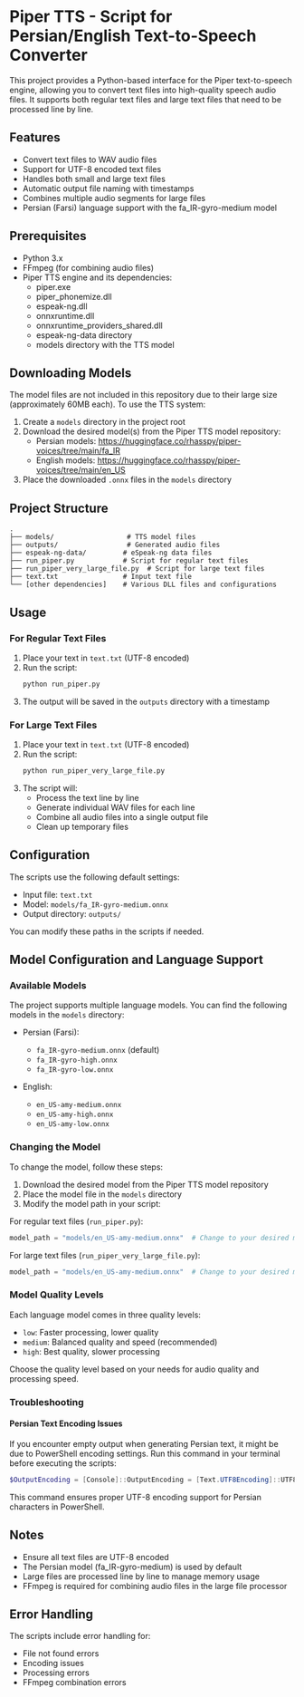 # Piper TTS - Script for Persian/English Text-to-Speech Converter

This project provides a Python-based interface for the Piper text-to-speech engine, allowing you to convert text files into high-quality speech audio files. It supports both regular text files and large text files that need to be processed line by line.

## Features

- Convert text files to WAV audio files
- Support for UTF-8 encoded text files
- Handles both small and large text files
- Automatic output file naming with timestamps
- Combines multiple audio segments for large files
- Persian (Farsi) language support with the fa_IR-gyro-medium model

## Prerequisites

- Python 3.x
- FFmpeg (for combining audio files)
- Piper TTS engine and its dependencies:
  - piper.exe
  - piper_phonemize.dll
  - espeak-ng.dll
  - onnxruntime.dll
  - onnxruntime_providers_shared.dll
  - espeak-ng-data directory
  - models directory with the TTS model
 
## Downloading Models

The model files are not included in this repository due to their large size (approximately 60MB each). To use the TTS system:

1. Create a `models` directory in the project root
2. Download the desired model(s) from the Piper TTS model repository:
   - Persian models: https://huggingface.co/rhasspy/piper-voices/tree/main/fa_IR
   - English models: https://huggingface.co/rhasspy/piper-voices/tree/main/en_US
3. Place the downloaded `.onnx` files in the `models` directory

## Project Structure

```
.
├── models/                  # TTS model files
├── outputs/                 # Generated audio files
├── espeak-ng-data/         # eSpeak-ng data files
├── run_piper.py            # Script for regular text files
├── run_piper_very_large_file.py  # Script for large text files
├── text.txt                # Input text file
└── [other dependencies]    # Various DLL files and configurations
```

## Usage

### For Regular Text Files

1. Place your text in `text.txt` (UTF-8 encoded)
2. Run the script:
   ```bash
   python run_piper.py
   ```
3. The output will be saved in the `outputs` directory with a timestamp

### For Large Text Files

1. Place your text in `text.txt` (UTF-8 encoded)
2. Run the script:
   ```bash
   python run_piper_very_large_file.py
   ```
3. The script will:
   - Process the text line by line
   - Generate individual WAV files for each line
   - Combine all audio files into a single output file
   - Clean up temporary files

## Configuration

The scripts use the following default settings:
- Input file: `text.txt`
- Model: `models/fa_IR-gyro-medium.onnx`
- Output directory: `outputs/`

You can modify these paths in the scripts if needed.

## Model Configuration and Language Support

### Available Models

The project supports multiple language models. You can find the following models in the `models` directory:

- Persian (Farsi):
  - `fa_IR-gyro-medium.onnx` (default)
  - `fa_IR-gyro-high.onnx`
  - `fa_IR-gyro-low.onnx`

- English:
  - `en_US-amy-medium.onnx`
  - `en_US-amy-high.onnx`
  - `en_US-amy-low.onnx`

### Changing the Model

To change the model, follow these steps:

1. Download the desired model from the Piper TTS model repository
2. Place the model file in the `models` directory
3. Modify the model path in your script:

For regular text files (`run_piper.py`):
```python
model_path = "models/en_US-amy-medium.onnx"  # Change to your desired model
```

For large text files (`run_piper_very_large_file.py`):
```python
model_path = "models/en_US-amy-medium.onnx"  # Change to your desired model
```

### Model Quality Levels

Each language model comes in three quality levels:
- `low`: Faster processing, lower quality
- `medium`: Balanced quality and speed (recommended)
- `high`: Best quality, slower processing

Choose the quality level based on your needs for audio quality and processing speed.

### Troubleshooting

#### Persian Text Encoding Issues

If you encounter empty output when generating Persian text, it might be due to PowerShell encoding settings. Run this command in your terminal before executing the scripts:

```powershell
$OutputEncoding = [Console]::OutputEncoding = [Text.UTF8Encoding]::UTF8
```

This command ensures proper UTF-8 encoding support for Persian characters in PowerShell.

## Notes

- Ensure all text files are UTF-8 encoded
- The Persian model (fa_IR-gyro-medium) is used by default
- Large files are processed line by line to manage memory usage
- FFmpeg is required for combining audio files in the large file processor

## Error Handling

The scripts include error handling for:
- File not found errors
- Encoding issues
- Processing errors
- FFmpeg combination errors

